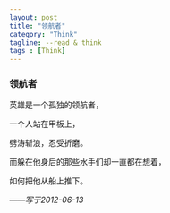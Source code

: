 ```yaml
---
layout: post
title: "领航者"
category: "Think"
tagline: --read & think
tags : [Think]
---
```


### 领航者

英雄是一个孤独的领航者，

一个人站在甲板上，

劈涛斩浪，忍受折磨。

而躲在他身后的那些水手们却一直都在想着，

如何把他从船上推下。

*——写于2012-06-13*